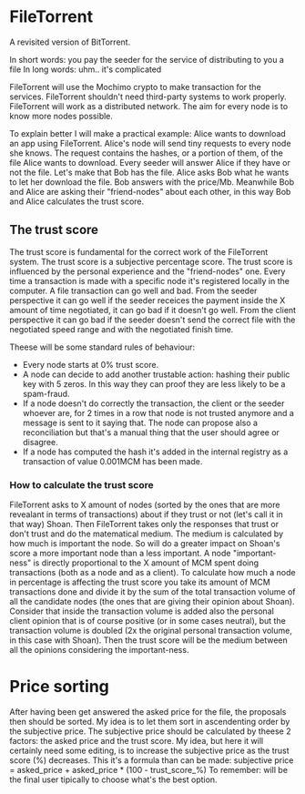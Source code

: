 # FileTorrent
A revisited version of BitTorrent. 

In short words: you pay the seeder for the service of distributing to you a file
In long words: uhm.. it's complicated

FileTorrent will use the Mochimo crypto to make transaction for the services.
FileTorrent shouldn't need third-party systems to work properly.
FileTorrent will work as a distributed network. The aim for every node is to know more nodes possible.

To explain better I will make a practical example:
Alice wants to download an app using FileTorrent. Alice's node will send tiny requests to every node she knows. The request contains the hashes, or a portion of them, of the file Alice wants to download. Every seeder will answer Alice if they have or not the file. Let's make that Bob has the file. Alice asks Bob what he wants to let her download the file. Bob answers with the price/Mb. Meanwhile Bob and Alice are asking their "friend-nodes" about each other, in this way Bob and Alice calculates the trust score.

## The trust score
The trust score is fundamental for the correct work of the FileTorrent system. The trust score is a subjective percentage score. The trust score is influenced by the personal experience and the "friend-nodes" one. Every time a transaction is made with a specific node it's registered locally in the computer.
A file transaction can go well and bad. From the seeder perspective it can go well if the seeder receices the payment inside the X amount of time negotiated, it can go bad if it doesn't go well. From the client perspective it can go bad if the seeder doesn't send the correct file with the negotiated speed range and with the negotiated finish time.

Theese will be some standard rules of behaviour:
- Every node starts at 0% trust score.
- A node can decide to add another trustable action: hashing their public key with 5 zeros. In this way they can proof they are less likely to be a spam-fraud.
- If a node doesn't do correctly the transaction, the client or the seeder whoever are, for 2 times in a row that node is not trusted anymore and a message is sent to it saying that. The node can propose also a reconciliation but that's a manual thing that the user should agree or disagree.
- If a node has computed the hash it's added in the internal registry as a transaction of value 0.001MCM has been made.

### How to calculate the trust score
FileTorrent asks to X amount of nodes (sorted by the ones that are more revealant in terms of transactions) about if they trust or not (let's call it in that way) Shoan. Then FileTorrent takes only the responses that trust or don't trust and do the matematical medium. The medium is calculated by how much is important the node. So will do a greater impact on Shoan's score a more important node than a less important. A node "important-ness" is directly proportional to the X amount of MCM spent doing transactions (both as a node and as a client).
To calculate how much a node in percentage is affecting the trust score you take its amount of MCM transactions done and divide it by the sum of the total transaction volume of all the candidate nodes (the ones that are giving their opinion about Shoan).
Consider that inside the transaction volume is added also the personal client opinion that is of course positive (or in some cases neutral), but the transaction volume is doubled (2x the original personal transaction volume, in this case with Shoan).
Then the trust score will be the medium between all the opinions considering the important-ness.

# Price sorting
After having been get answered the asked price for the file, the proposals then should be sorted. My idea is to let them sort in ascendenting order by the subjective price. The subjective price should be calculated by theese 2 factors: the asked price and the trust score.
My idea, but here it will certainly need some editing, is to increase the subjective price as the trust score (%) decreases. This it's a formula than can be made:
subjective price = asked_price + asked_price * (100 - trust_score_%)
To remember: will be the final user tipically to choose what's the best option.

